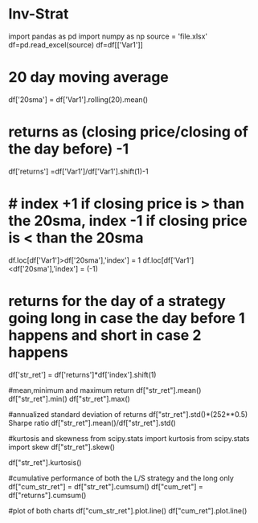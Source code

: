 # Inv-Strat

import pandas as pd
import numpy as np
source = 'file.xlsx'
df=pd.read_excel(source)
df=df[['Var1']]

# 20 day moving average
df['20sma'] = df['Var1'].rolling(20).mean()

# returns as (closing price/closing of the day before) -1
df['returns'] =df['Var1']/df['Var1'].shift(1)-1

# # index +1 if closing price is > than the 20sma, index -1 if closing price is < than the 20sma
df.loc[df['Var1']>df['20sma'],'index'] = 1
df.loc[df['Var1']<df['20sma'],'index'] = (-1)

# returns for the day of a strategy going long in case the day before 1 happens and short in case 2 happens 
df['str_ret'] = df['returns']*df['index'].shift(1)

#mean,minimum and maximum return
df["str_ret"].mean()
df["str_ret"].min()
df["str_ret"].max()

#annualized standard deviation of returns
df["str_ret"].std()*(252**0.5)
Sharpe ratio
df["str_ret"].mean()/df["str_ret"].std()

#kurtosis and skewness
from scipy.stats import kurtosis
from scipy.stats import skew
df["str_ret"].skew()

df["str_ret"].kurtosis()


#cumulative performance of both the L/S strategy and the long only
df["cum_str_ret"] = df["str_ret"].cumsum()
df["cum_ret"] = df["returns"].cumsum()

#plot of both charts
df["cum_str_ret"].plot.line()
df["cum_ret"].plot.line()

